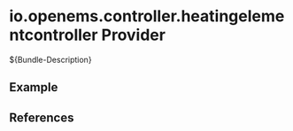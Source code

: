 # io.openems.controller.heatingelementcontroller Provider

${Bundle-Description}

## Example

## References

